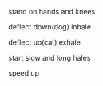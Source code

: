stand on hands and knees

deflect down(dog) inhale

deflect uo(cat) exhale

start slow and long hales

speed up
